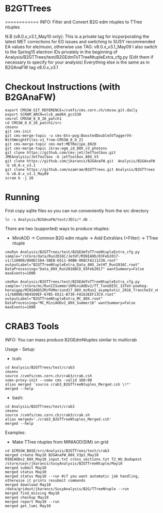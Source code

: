 # B2GTTrees
============
INFO: Filter and Convert B2G edm ntuples to TTree ntuples

N.B (v8.0.x_v3.1_May10 only): This is a private tag for incporporating the latest MET corrections for EG issues and
switching to SUSY recommended EA values for ele/muon, otherwise use TAG: v8.0.x_v3.1_May09
I also switch to the Spring15 electron IDs privately in the beginning of Analysis/B2GTTrees/test/B2GEdmToTTreeNtupleExtra_cfg.py
(Edit them if necessary to specify for your analysis)
Everything else is the same as in B2GAnaFW tag v8.0.x_v3.1

Checkout Instructions (with B2GAnaFW)
=====================================

```Shell
export CMSSW_GIT_REFERENCE=/cvmfs/cms.cern.ch/cmssw.git.daily
export SCRAM_ARCH=slc6_amd64_gcc530
cmsrel CMSSW_8_0_26_patch1
cd CMSSW_8_0_26_patch1/src
cmsenv
git cms-init
git cms-merge-topic -u cms-btv-pog:BoostedDoubleSVTaggerV4-WithWeightFiles-v1_from-CMSSW_8_0_21
git cms-merge-topic cms-met:METRecipe_8020
git cms-merge-topic ikrav:egm_id_80X_v3_photons
git clone https://github.com/cms-jet/JetToolbox.git JMEAnalysis/JetToolbox -b jetToolbox_80X_V3
git clone https://github.com/jkarancs/B2GAnaFW.git  Analysis/B2GAnaFW -b v8.0.x_v3.1
git clone https://github.com/ozamram/B2GTTrees.git Analysis/B2GTTrees -b v8.0.x_v3.1_May09
scram b -j 20
```

Running
=======

First copy sqlite files so you can run conveniently from the src directory
```Shell
ln -s Analysis/B2GAnaFW/test/JECs/*.db .
```

There are two (supported) ways to produce ntuples:

   * MiniAOD -> Common B2G edm ntuple -> Add ExtraVars (+Filter) -> TTree ntuple
```Shell
cmsRun Analysis/B2GTTrees/test/B2GEdmToTTreeNtupleExtra_cfg.py sample="/store/data/Run2016C/JetHT/MINIAOD/03Feb2017-v1/110000/000EC584-5BEB-E611-90BB-008CFA111230.root" outputLabel="B2GTTreeNtupleExtra_Data_80X_JetHT_Run2016C.root" DataProcessing="Data_80X_Run2016BCD_03Feb2017" wantSummary=False maxEvents=1000

cmsRun Analysis/B2GTTrees/test/B2GEdmToTTreeNtupleExtra_cfg.py sample="/store/mc/RunIISummer16MiniAODv2/TT_TuneEE5C_13TeV-powheg-herwigpp/MINIAODSIM/PUMoriond17_80X_mcRun2_asymptotic_2016_TrancheIV_v6-v1/60000/0045D9EF-67B5-E611-B736-FA163EEF13C9.root" outputLabel="B2GTTreeNtupleExtra_MC_80X.root" DataProcessing="MC_MiniAODv2_80X_Summer16" wantSummary=False maxEvents=1000
```

CRAB3 Tools
==========
INFO: You can mass produce B2GEdmNtuples similar to multicrab

Usage - Setup:
- tcsh:
```Shell
cd Analysis/B2GTTrees/test/crab3
cmsenv
source /cvmfs/cms.cern.ch/crab3/crab.csh
voms-proxy-init --voms cms -valid 168:00
alias merged 'source crab3_B2GTTreeNtuples_Merged.csh \!*'
merged --help
```

- bash:
```Shell
cd Analysis/B2GTTrees/test/crab3
cmsenv
source /cvmfs/cms.cern.ch/crab3/crab.sh
alias merged='./crab3_B2GTTreeNtuples_Merged.csh'
merged --help
```

Examples:

   * Make TTree ntuples from MINIAOD(SIM) on grid
```Shell
cd $CMSSW_BASE/src/Analysis/B2GTTrees/test/crab3
merged create May10 B2GAnaFW_80X_V3p1_May10 MINIAODv2_80X_May10_input.txt cross_sections.txt T2_HU_Budapest /store/user/jkarancs/SusyAnalysis/B2GTTreeNtuple/May10
merged submit May10
merged status May10
merged status May10 --run #if you want automatic job handling, otherwise it prints resubmit commands
merged download May10 /data/gridout/jkarancs/SusyAnalysis/B2G/TTreeNtuple --run
merged find_missing May10
merged checkup May10
merged report May10 --run
merged get_lumi May10
```

